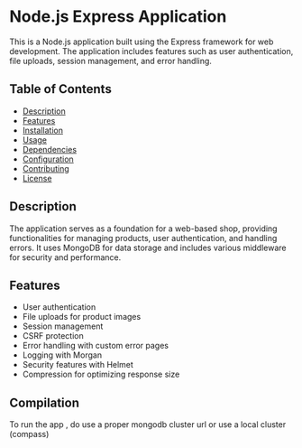 # Node.js Express Application

This is a Node.js application built using the Express framework for web development. The application includes features such as user authentication, file uploads, session management, and error handling.

## Table of Contents

- [Description](#description)
- [Features](#features)
- [Installation](#installation)
- [Usage](#usage)
- [Dependencies](#dependencies)
- [Configuration](#configuration)
- [Contributing](#contributing)
- [License](#license)

## Description

The application serves as a foundation for a web-based shop, providing functionalities for managing products, user authentication, and handling errors. It uses MongoDB for data storage and includes various middleware for security and performance.

## Features

- User authentication
- File uploads for product images
- Session management
- CSRF protection
- Error handling with custom error pages
- Logging with Morgan
- Security features with Helmet
- Compression for optimizing response size

## Compilation 

To run the app , do use a proper mongodb cluster url or use a local cluster (compass)
